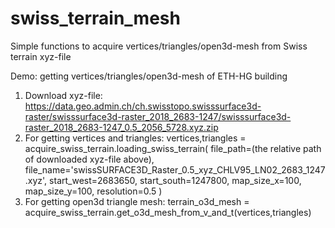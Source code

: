 # swiss_terrain_mesh
Simple functions to acquire vertices/triangles/open3d-mesh from Swiss terrain xyz-file


Demo: getting vertices/triangles/open3d-mesh of ETH-HG building
  1. Download xyz-file: https://data.geo.admin.ch/ch.swisstopo.swisssurface3d-raster/swisssurface3d-raster_2018_2683-1247/swisssurface3d-raster_2018_2683-1247_0.5_2056_5728.xyz.zip
  2. For getting vertices and triangles:
        vertices,triangles = acquire_swiss_terrain.loading_swiss_terrain(
           file_path=(the relative path of downloaded xyz-file above),
           file_name='swissSURFACE3D_Raster_0.5_xyz_CHLV95_LN02_2683_1247.xyz',
           start_west=2683650,
           start_south=1247800,
           map_size_x=100,
           map_size_y=100,
           resolution=0.5
         )
  4. For getting open3d triangle mesh: terrain_o3d_mesh = acquire_swiss_terrain.get_o3d_mesh_from_v_and_t(vertices,triangles)
